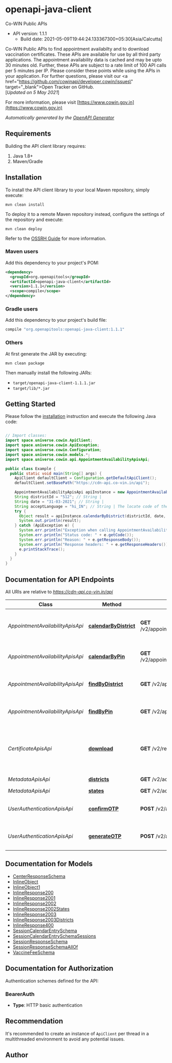 # openapi-java-client

Co-WIN Public APIs
- API version: 1.1.1
  - Build date: 2021-05-09T19:44:24.133367300+05:30[Asia/Calcutta]

Co-WIN Public APIs to find appointment availabilty and to download vaccination certificates. These APIs are available for use by all third party applications. The appointment availability data is cached and may be upto 30 minutes old. Further, these APIs are subject to a rate limit of 100 API calls per 5 minutes per IP. Please consider these points while using the APIs in your application. For further questions, please visit our <a href=\"https://github.com/cowinapi/developer.cowin/issues\" target=\"_blank\">Open Tracker on GitHub</a>.<br>[<i>Updated on 5 May 2021</i>]

  For more information, please visit [https://www.cowin.gov.in](https://www.cowin.gov.in)

*Automatically generated by the [OpenAPI Generator](https://openapi-generator.tech)*


## Requirements

Building the API client library requires:
1. Java 1.8+
2. Maven/Gradle

## Installation

To install the API client library to your local Maven repository, simply execute:

```shell
mvn clean install
```

To deploy it to a remote Maven repository instead, configure the settings of the repository and execute:

```shell
mvn clean deploy
```

Refer to the [OSSRH Guide](http://central.sonatype.org/pages/ossrh-guide.html) for more information.

### Maven users

Add this dependency to your project's POM:

```xml
<dependency>
  <groupId>org.openapitools</groupId>
  <artifactId>openapi-java-client</artifactId>
  <version>1.1.1</version>
  <scope>compile</scope>
</dependency>
```

### Gradle users

Add this dependency to your project's build file:

```groovy
compile "org.openapitools:openapi-java-client:1.1.1"
```

### Others

At first generate the JAR by executing:

```shell
mvn clean package
```

Then manually install the following JARs:

* `target/openapi-java-client-1.1.1.jar`
* `target/lib/*.jar`

## Getting Started

Please follow the [installation](#installation) instruction and execute the following Java code:

```java

// Import classes:
import space.universe.cowin.ApiClient;
import space.universe.cowin.ApiException;
import space.universe.cowin.Configuration;
import space.universe.cowin.models.*;
import space.universe.cowin.api.AppointmentAvailabilityApisApi;

public class Example {
  public static void main(String[] args) {
    ApiClient defaultClient = Configuration.getDefaultApiClient();
    defaultClient.setBasePath("https://cdn-api.co-vin.in/api");

    AppointmentAvailabilityApisApi apiInstance = new AppointmentAvailabilityApisApi(defaultClient);
    String districtId = "512"; // String | 
    String date = "31-03-2021"; // String | 
    String acceptLanguage = "hi_IN"; // String | The locate code of the preferred language such as en_US. The text data will be returned in the preferred language along with default English text.
    try {
      Object result = apiInstance.calendarByDistrict(districtId, date, acceptLanguage);
      System.out.println(result);
    } catch (ApiException e) {
      System.err.println("Exception when calling AppointmentAvailabilityApisApi#calendarByDistrict");
      System.err.println("Status code: " + e.getCode());
      System.err.println("Reason: " + e.getResponseBody());
      System.err.println("Response headers: " + e.getResponseHeaders());
      e.printStackTrace();
    }
  }
}

```

## Documentation for API Endpoints

All URIs are relative to *https://cdn-api.co-vin.in/api*

Class | Method | HTTP request | Description
------------ | ------------- | ------------- | -------------
*AppointmentAvailabilityApisApi* | [**calendarByDistrict**](docs/AppointmentAvailabilityApisApi.md#calendarByDistrict) | **GET** /v2/appointment/sessions/public/calendarByDistrict | Get vaccination sessions by district for 7 days
*AppointmentAvailabilityApisApi* | [**calendarByPin**](docs/AppointmentAvailabilityApisApi.md#calendarByPin) | **GET** /v2/appointment/sessions/public/calendarByPin | Get vaccination sessions by PIN for 7 days
*AppointmentAvailabilityApisApi* | [**findByDistrict**](docs/AppointmentAvailabilityApisApi.md#findByDistrict) | **GET** /v2/appointment/sessions/public/findByDistrict | Get vaccination sessions by district
*AppointmentAvailabilityApisApi* | [**findByPin**](docs/AppointmentAvailabilityApisApi.md#findByPin) | **GET** /v2/appointment/sessions/public/findByPin | Get vaccination sessions by PIN
*CertificateApisApi* | [**download**](docs/CertificateApisApi.md#download) | **GET** /v2/registration/certificate/public/download | Download vaccination certificate in PDF format by beneficiary reference id
*MetadataApisApi* | [**districts**](docs/MetadataApisApi.md#districts) | **GET** /v2/admin/location/districts/{state_id} | Get list of districts
*MetadataApisApi* | [**states**](docs/MetadataApisApi.md#states) | **GET** /v2/admin/location/states | Get states
*UserAuthenticationApisApi* | [**confirmOTP**](docs/UserAuthenticationApisApi.md#confirmOTP) | **POST** /v2/auth/public/confirmOTP | Confirm mobile OTP for authentication
*UserAuthenticationApisApi* | [**generateOTP**](docs/UserAuthenticationApisApi.md#generateOTP) | **POST** /v2/auth/public/generateOTP | Authenticate a beneficiary by Mobile/OTP


## Documentation for Models

 - [CenterResponseSchema](docs/CenterResponseSchema.md)
 - [InlineObject](docs/InlineObject.md)
 - [InlineObject1](docs/InlineObject1.md)
 - [InlineResponse200](docs/InlineResponse200.md)
 - [InlineResponse2001](docs/InlineResponse2001.md)
 - [InlineResponse2002](docs/InlineResponse2002.md)
 - [InlineResponse2002States](docs/InlineResponse2002States.md)
 - [InlineResponse2003](docs/InlineResponse2003.md)
 - [InlineResponse2003Districts](docs/InlineResponse2003Districts.md)
 - [InlineResponse400](docs/InlineResponse400.md)
 - [SessionCalendarEntrySchema](docs/SessionCalendarEntrySchema.md)
 - [SessionCalendarEntrySchemaSessions](docs/SessionCalendarEntrySchemaSessions.md)
 - [SessionResponseSchema](docs/SessionResponseSchema.md)
 - [SessionResponseSchemaAllOf](docs/SessionResponseSchemaAllOf.md)
 - [VaccineFeeSchema](docs/VaccineFeeSchema.md)


## Documentation for Authorization

Authentication schemes defined for the API:
### BearerAuth

- **Type**: HTTP basic authentication


## Recommendation

It's recommended to create an instance of `ApiClient` per thread in a multithreaded environment to avoid any potential issues.

## Author



